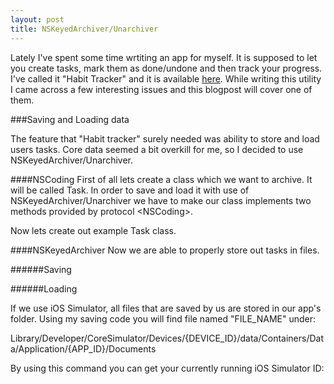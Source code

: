 ```yaml
---
layout: post
title: NSKeyedArchiver/Unarchiver
---
```

Lately I've spent some time wrtiting an app for myself. It is supposed to let you create tasks, mark them as done/undone and then track your progress. I've called it "Habit Tracker" and it is available
<a href="https://github.com/Eluss/HabitTracker" target="_blank">here</a>. While writing this utility I came across a few interesting issues and this blogpost will cover one of them.

###Saving and Loading data

The feature that "Habit tracker" surely needed was ability to store and load users tasks. Core data seemed a bit overkill for me, so I decided to use NSKeyedArchiver/Unarchiver.

####NSCoding
First of all lets create a class which we want to archive. It will be called Task. In order to save and load it with use of NSKeyedArchiver/Unarchiver we have to make our class implements two methods provided by protocol \<NSCoding\>.
<script src="https://gist.github.com/Eluss/fb436b922e73aa7e0f50.js"></script>

Now lets create out example Task class.

<script src="https://gist.github.com/Eluss/2cd388a213795b949403.js"></script>

<script src="https://gist.github.com/Eluss/0ee3bc08b6805c36c61d.js"></script>

####NSKeyedArchiver
Now we are able to properly store out tasks in files.

######Saving
<script src="https://gist.github.com/Eluss/ad7b1e1d00f9a49f8978.js"></script>

######Loading
<script src="https://gist.github.com/Eluss/565c38f567ab5482202b.js"></script>

If we use iOS Simulator, all files that are saved by us are stored in our app's folder. Using my saving code you will find file named "FILE_NAME" under:

Library/Developer/CoreSimulator/Devices/{DEVICE_ID}/data/Containers/Data/Application/{APP_ID}/Documents

By using this command you can get your currently running iOS Simulator ID:
<script src="https://gist.github.com/Eluss/d10d6e783bd5c17dfee3.js"></script>